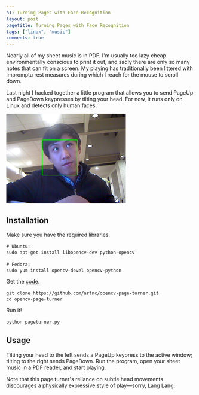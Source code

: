 ```yaml
---
h1: Turning Pages with Face Recognition
layout: post
pagetitle: Turning Pages with Face Recognition
tags: ["linux", "music"]
comments: true
---
```

Nearly all of my sheet music is in PDF. I'm usually too <span style="text-decoration:line-through">lazy</span>&nbsp;<span style="text-decoration:line-through">cheap</span> environmentally conscious to print it out, and sadly there are only so many notes that can fit on a screen. My playing has traditionally been littered with impromptu rest measures during which I reach for the mouse to scroll down.

Last night I hacked together a little program that allows you to send PageUp and PageDown keypresses by tilting your head. For now, it runs only on Linux and detects only human faces.

<div class="text-centered">
  <img alt="OpenCV page turner" src="/img/page-turner.png">
</div>

## Installation

Make sure you have the required libraries.

```shell
# Ubuntu:
sudo apt-get install libopencv-dev python-opencv

# Fedora:
sudo yum install opencv-devel opencv-python
```

Get the [code](https://github.com/artnc/opencv-page-turner).

```shell
git clone https://github.com/artnc/opencv-page-turner.git
cd opencv-page-turner
```

Run it!

```shell
python pageturner.py
```

## Usage

Tilting your head to the left sends a PageUp keypress to the active window; tilting to the right sends PageDown. Run the program, open your sheet music in a PDF reader, and start playing.

Note that this page turner's reliance on subtle head movements discourages a physically expressive style of play&mdash;sorry, Lang Lang.
